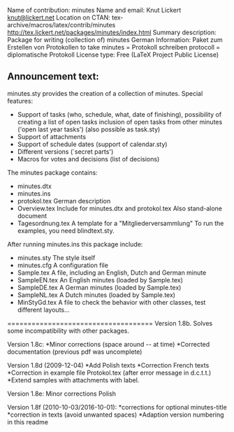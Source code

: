 Name of contribution: minutes
Name and email:       Knut Lickert <knut@lickert.net>
Location on CTAN:     tex-archive/macros/latex/contrib/minutes
                      http://tex.lickert.net/packages/minutes/index.html
Summary description:  Package for writing (collection of) minutes
German Information:   Paket zum Erstellen von Protokollen
                        to take minutes = Protokoll schreiben
                        protocoll = diplomatische Protokoll
License type:         Free (LaTeX Project Public License)

Announcement text:
----------------------------------------------------------------------
minutes.sty provides the creation of a collection of minutes.
Special features:
- Support of tasks (who, schedule, what, date of finishing),
    possibility of creating a list of open tasks
    inclusion of open tasks from other minutes ('open last year tasks')
    (also possible as task.sty)
- Support of attachments
- Support of schedule dates (support of calendar.sty)
- Different versions (`secret parts')
- Macros for votes and decisions (list of decisions)

The minutes package contains:
- minutes.dtx
- minutes.ins
- protokol.tex  German description
- Overview.tex  Include for minutes.dtx and protokol.tex
                Also stand-alone document
- Tagesordnung.tex
                A template for a "Mitgliederversammlung"
To run the examples, you need blindtext.sty.

After running minutes.ins this package include:
- minutes.sty   The style itself
- minutes.cfg   A configuration file
- Sample.tex    A file, including an English, Dutch and German minute
- SampleEN.tex  An English minutes (loaded by Sample.tex)
- SampleDE.tex  A German minutes (loaded by Sample.tex)
- SampleNL.tex  A Dutch  minutes (loaded by Sample.tex)
- MinStyGd.tex  A file to check the behavior with other classes,
                test different layouts...

====================================
Version 1.8b.
Solves some incompatibility with other packages.

Version 1.8c:
*Minor corrections (space around -- at time)
*Corrected documentation (previous pdf was uncomplete)

Version 1.8d (2009-12-04)
*Add Polish texts
*Correction French texts
*Correction in example file Protokol.tex (after error message in d.c.t.t.)
*Extend samples with attachments with label.

Version 1.8e:
Minor corrections Polish

Version 1.8f (2010-10-03/2016-10-01):
*corrections for optional minutes-title
*correction in texts (avoid unwanted spaces)
*Adaption version numbering in this readme
